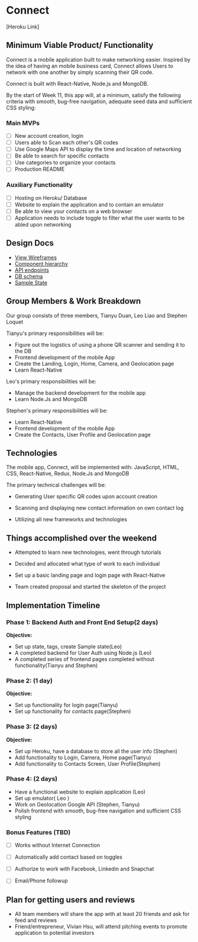 # Connect

[Heroku Link]

## Minimum Viable Product/ Functionality

Connect is a mobile application built to make networking easier. Inspired by the idea of having an mobile business card, Connect allows Users to network with one another by simply scanning their QR code.

Connect is built with React-Native, Node.js and MongoDB.

By the start of Week 11, this app will, at a minimum, satisfy the following criteria with smooth, bug-free navigation, adequate seed data and sufficient CSS styling:

### Main MVPs

- [ ] New account creation, login
- [ ] Users able to Scan each other's QR codes
- [ ] Use Google Maps API to display the time and location of networking
- [ ] Be able to search for specific contacts
- [ ] Use categories to organize your contacts
- [ ] Production README

### Auxiliary Functionality

- [ ] Hosting on Heroku/ Database
- [ ] Website to explain the application and to contain an emulator
- [ ] Be able to view your contacts on a web browser
- [ ] Application needs to include toggle to filter what the user wants to be abled upon networking

## Design Docs
* [View Wireframes][wireframes]
* [Component hierarchy][components]
* [API endpoints][api-endpoints]
* [DB schema][schema]
* [Sample State][sample-state]

[wireframes]: ./wireframes
[components]: ./component-hierarchy.md
[sample-state]: ./sample-state.md
[api-endpoints]: ./api-endpoints.md
[schema]: ./schema.md

## Group Members & Work Breakdown

Our group consists of three members, Tianyu Duan, Leo Liao and Stephen Loquet

Tianyu's primary responsibilities will be:
  - Figure out the logistics of using a phone QR scanner and sending it to the DB
  - Frontend development of the mobile App
  - Create the Landing, Login, Home, Camera, and Geolocation page
  - Learn React-Native

Leo's primary responsibilities will be:
  - Manage the backend development for the mobile app
  - Learn Node.Js and MongoDB

Stephen's primary responsibilities will be:
  - Learn React-Native
  - Frontend development of the mobile App
  - Create the Contacts, User Profile and Geolocation page


## Technologies

The mobile app, Connect, will be implemented with: JavaScript, HTML, CSS, React-Native, Redux, Node.Js and MongoDB

The primary technical challenges will be:

  - Generating User specific QR codes upon account creation

  - Scanning and displaying new contact information on own contact log

  - Utilizing all new frameworks and technologies

## Things accomplished over the weekend

 - Attempted to learn new technologies, went through tutorials

 - Decided and allocated what type of work to each individual

 - Set up a basic landing page and login page with React-Native

 - Team created proposal and started the skeleton of the project


## Implementation Timeline

### Phase 1: Backend Auth and Front End Setup(2 days)

**Objective:**

  -  Set up state, tags, create Sample state(Leo)
  -  A completed backend for User Auth using Node.js (Leo)
  - A completed series of frontend pages completed without functionality(Tianyu and Stephen)

### Phase 2:  (1 day)

**Objective:**
  - Set up functionality for login page(Tianyu)
  - Set up functionality for contacts page(Stephen)

### Phase 3:  (2 days)

**Objective:**
  -  Set up Heroku, have a database to store all the user info (Stephen)
  -  Add functionality to Login, Camera, Home page(Tianyu)
  -  Add functionality to Contacts Screen, User Profile(Stephen)

### Phase 4:  (2 days)
  -  Have a functional website to explain application (Leo)
  -  Set up emulator( Leo )
  - Work on Geolocation Google API (Stephen, Tianyu)
  - Polish frontend with smooth, bug-free navigation and sufficient CSS styling


### Bonus Features (TBD)
- [ ] Works without Internet Connection
- [ ] Automatically add contact based on toggles
- [ ] Authorize to work with Facebook, Linkedin and Snapchat
- [ ] Email/Phone followup


## Plan for getting users and reviews
- All team members will share the app with at least 20 friends and ask for feed and reviews
- Friend/entrepreneur, Vivian Hsu, will attend pitching events to promote application to potential investors
